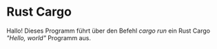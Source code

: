 # Rust Cargo
Hallo! Dieses Programm führt über den Befehl *cargo run* ein Rust Cargo *"Hello, world"* Programm aus.
